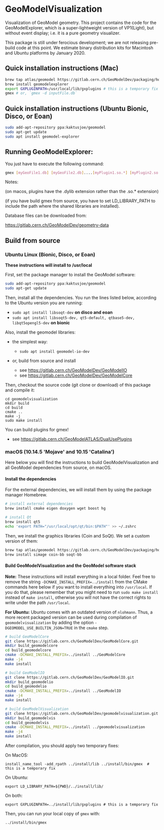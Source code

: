 # GeoModelVisualization

Visualization of GeoModel geometry.  This project contains the code for the GeoModelExplorer, which is a super-lightweight version of VP1(Light), but without event display; i.e. it is a pure geometry visualizer.  

This package is still under ferocious development; we are not releasing pre-build code at this point.  We estimate binary distribution kits for Macintosh and Ubuntu platforms by January 2020. 

## Quick installation instructions (Mac)

```bash
brew tap atlas/geomodel https://gitlab.cern.ch/GeoModelDev/packaging/homebrew-geomodel.git
brew install geomodelexplorer
export GXPLUGINPATH=/usr/local/lib/gxplugins # this is a temporary fix
gmex # or, `gmex -d inputFile.db`
```

## Quick installation instructions (Ubuntu Bionic, Disco, or Eoan)

```bash
sudo add-apt-repository ppa:kaktusjoe/geomodel
sudo apt-get update
sudo apt install geomodel-explorer
```

## Running GeoModelExplorer:

You just have to execute the following command:

```bash
gmex [myGeoFile1.db] [myGeoFile2.db]....[myPlugin1.so.*] [myPlugin2.so.*]... 
```
Notes:

(on macos, plugins have the .dylib extension rather than the .so.* extension)

(if you have build gmex from source, you have to set LD_LIBRARY_PATH to include 
 the path where the shared libraries are installed). 

Database files can be downloaded from:

<https://gitlab.cern.ch/GeoModelDev/geometry-data>


## Build from source 

### Ubuntu Linux (Bionic, Disco, or Eoan)


**These instructions will install to /usr/local**

First, set the package manager to install the GeoModel software:

```bash
sudo add-apt-repository ppa:kaktusjoe/geomodel
sudo apt-get update
```

Then, install all the dependencies. You run the lines listed below, according to the Ubuntu version you are running: 

- `sudo apt install libsoqt-dev` **on disco and eoan**
- `sudo apt install libsoqt5-dev, qt5-default, qtbase5-dev, libqt5opengl5-dev` **on bionic**
 
Also, install the geomodel libraries:

- the simplest way:
    - `sudo apt install geomodel-io-dev`

- or, build from source and install
    - see <https://gitlab.cern.ch/GeoModelDev/GeoModelIO>
    - see <https://gitlab.cern.ch/GeoModelDev/GeoModelCore> 
 
Then, checkout the source code (git clone or download) of this package and compile it:

```
cd geomodelvisualization
mkdir build
cd build 
cmake ..
make -j
sudo make install
```

You can build plugins for gmex! 

- see <https://gitlab.cern.ch/GeoModelATLAS/DualUsePlugins>
    
    
### macOS (10.14.5 'Mojave' and 10.15 'Catalina')

Here below you will find the instructions to build GeoModelVisualization and all GeoModel dependencies from source, on macOS.

#### Install the dependencies

For the external dependencies, we will install them by using the package manager Homebrew.

```bash
# install external dependencies
brew install cmake eigen doxygen wget boost hg 

# install Qt
brew install qt5
echo 'export PATH="/usr/local/opt/qt/bin:$PATH"' >> ~/.zshrc
```

Then, we install the graphics libraries (Coin and SoQt). We set a custom version of them:

```bash
brew tap atlas/geomodel https://gitlab.cern.ch/GeoModelDev/packaging/homebrew-geomodel.git
brew install simage coin-bb soqt-bb
```

#### Build GeoModelVisualization and the GeoModel software stack

**Note:** These instructions will install everything in a local folder. 
Feel free to remove the string `-DCMAKE_INSTALL_PREFIX=../install` from the CMake commands here below
if you want to install everything into `/usr/local`. 
If you do that, please remember that you might need to run `sudo make install` instead of `make install`,
otherwise you will not have the correct rights to write under the path `/usr/local`.

**For Ubuntu:** Ubuntu comes with an outdated version of `nlohmann`. Thus, a more recent packaged version can be used during 
compilation of `geomodelvisualization` by adding the option `-DGEOMODEL_USE_BUILTIN_JSON=TRUE` in the `cmake` step.


```bash
# build GeoModelCore
git clone https://gitlab.cern.ch/GeoModelDev/GeoModelCore.git
mkdir build_geomodelcore
cd build_geomodelcore
cmake -DCMAKE_INSTALL_PREFIX=../install ../GeoModelCore
make -j4
make install

# build GeoModelIO
git clone https://gitlab.cern.ch/GeoModelDev/GeoModelIO.git
mkdir build_geomodelio
cd build_geomodelio
cmake -DCMAKE_INSTALL_PREFIX=../install ../GeoModelIO
make -j4
make install

# build GeoModelVisualization
git clone https://gitlab.cern.ch/GeoModelDev/geomodelvisualization.git
mkdir build_geomodelvis
cd build_geomodelvis
cmake -DCMAKE_INSTALL_PREFIX=../install ../geomodelvisualization
make -j4
make install
```

After compilation, you should apply two temporary fixes:

On MacOS:
```
install_name_tool -add_rpath ../install/lib ../install/bin/gmex  # this is a temporary fix
```
On Ubuntu:
```
export LD_LIBRARY_PATH=${PWD}/../install/lib/
```
On both:
```
export GXPLUGINPATH=../install/lib/gxplugins # this is a temporary fix
```

Then, you can run your local copy of `gmex` with:

```
../install/bin/gmex
```


